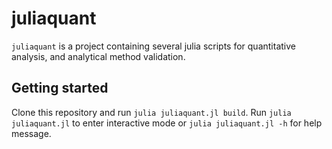 # juliaquant
`juliaquant` is a project containing several julia scripts for quantitative analysis, and analytical method validation. 

## Getting started
Clone this repository and run `julia juliaquant.jl build`. Run `julia juliaquant.jl` to enter interactive mode or `julia juliaquant.jl -h` for help message.